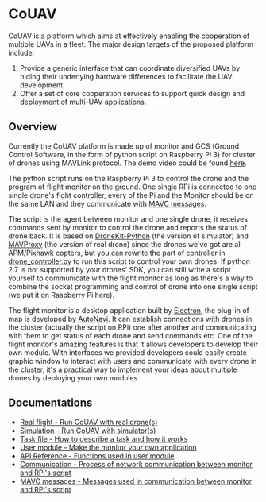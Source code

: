 # CoUAV

CoUAV is a platform which aims at effectively enabling the cooperation of multiple UAVs in a fleet. The major design targets of the proposed platform include:

1.  Provide a generic interface that can coordinate diversified UAVs by hiding their underlying hardware differences to facilitate the UAV development.
2.  Offer a set of core cooperation services to support quick design and deployment of multi-UAV applications.

## Overview

Currently the CoUAV platform is made up of monitor and GCS (Ground Control Software, in the form of python script on Raspberry Pi 3) for cluster of drones using MAVLink protocol. The demo video could be found [here](https://www.youtube.com/watch?v=FC7hE3gI3ck).

The python script runs on the Raspberry Pi 3 to control the drone and the program of flight monitor on the ground. One single RPi is connected to one single drone's fight controller, every of the Pi and the Monitor should be on the same LAN and they communicate with [MAVC messages](/docs/mavc_message.md).

The script is the agent between monitor and one single drone, it receives commands sent by monitor to control the drone and reports the status of drone back. It is based on [DroneKit-Python](https://github.com/dronekit/dronekit-python) (the version of simulator) and [MAVProxy](https://github.com/ArduPilot/MAVProxy) (the version of real drone) since the drones we've got are all APM/Pixhawk copters, but you can rewrite the part of controller in  [drone_controller.py](/Pi/drone_controller.py) to run this script to control your own drones. If python 2.7 is not supported by your drones' SDK, you can still write a script yourself to communicate with the flight monitor as long as there's a way to combine the socket programming and control of drone into one single script (we put it on Raspberry Pi here).

The flight monitor is a desktop application built by [Electron](https://github.com/electron/electron), the plug-in of map is developed by [AutoNavi](https://lbs.amap.com/api/javascript-api/summary/). It can establish connections with drones in the cluster (actually the script on RPi) one after another and communicating with them to get status of each drone and send commands etc. One of the flight monitor's amazing features is that it allows developers to develop their own module. With interfaces we provided developers could easily create graphic window to interact with users and communicate with every drone in the cluster, it's a practical way to implement your ideas about multiple drones by deploying your own modules.

## Documentations

* [Real flight - Run CoUAV with real drone(s)](/docs/real_flight.md)
* [Simulation - Run CoUAV with simulator(s)](/docs/simulation.md)
* [Task file - How to describe a task and how it works](/docs/task_file.md)
* [User module - Make the monitor your own application](/docs/user_module.md)
* [API Reference - Functions used in user module](/docs/api.md)
* [Communication - Process of network communication between monitor and RPi's script](/docs/communication.md)
* [MAVC messages - Messages used in communication between monitor and RPi's script](docs/mavc_message.md)


